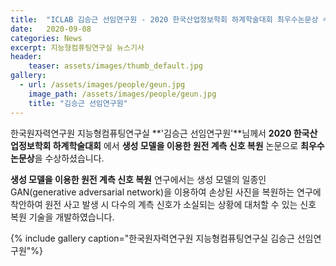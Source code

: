 ```yaml
---
title:  "ICLAB 김승근 선임연구원 - 2020 한국산업정보학회 하계학술대회 최우수논문상 수상"
date:   2020-09-08 
categories: News
excerpt: 지능형컴퓨팅연구실 뉴스기사
header:
    teaser: assets/images/thumb_default.jpg
gallery:
  - url: /assets/images/people/geun.jpg
    image_path: /assets/images/people/geun.jpg
    title: "김승근 선임연구원"
---
```


한국원자력연구원 지능형컴퓨팅연구실 **'김승근 선임연구원'**님께서 **2020 한국산업정보학회 하계학술대회** 에서 **생성 모델을 이용한 원전 계측 신호 복원** 논문으로 **최우수논문상**을 수상하셨습니다.

**생성 모델을 이용한 원전 계측 신호 복원** 연구에서는 생성 모델의 일종인 GAN(generative adversarial network)을 이용하여 손상된 사진을 복원하는 연구에 착안하여 원전 사고 발생 시 다수의 계측 신호가 소실되는 상황에 대처할 수 있는 신호 복원 기술을 개발하였습니다.

{% include gallery caption="한국원자력연구원 지능형컴퓨팅연구실 김승근 선임연구원"%}

